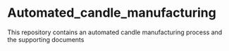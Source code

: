 # Automated_candle_manufacturing
This repository contains an automated candle manufacturing process and the supporting documents
